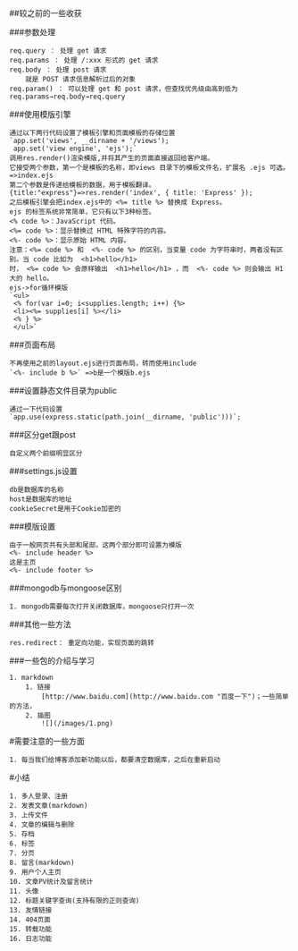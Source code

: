 ##较之前的一些收获

###参数处理

    req.query ： 处理 get 请求
    req.params ： 处理 /:xxx 形式的 get 请求
    req.body ： 处理 post 请求
        就是 POST 请求信息解析过后的对象
    req.param() ： 可以处理 get 和 post 请求，但查找优先级由高到低为req.params→req.body→req.query
    
###使用模版引擎
    
    通过以下两行代码设置了模板引擎和页面模板的存储位置
    `app.set('views', __dirname + '/views');
     app.set('view engine', 'ejs');`
    调用res.render()渲染模版,并将其产生的页面直接返回给客户端。
    它接受两个参数，第一个是模板的名称，即views 目录下的模板文件名，扩展名 .ejs 可选。=>index.ejs
    第二个参数是传递给模板的数据，用于模板翻译。{title:"express"}=>res.render('index', { title: 'Express' });
    之后模板引擎会把index.ejs中的 <%= title %> 替换成 Express。
    ejs 的标签系统非常简单，它只有以下3种标签。
    <% code %>：JavaScript 代码。
    <%= code %>：显示替换过 HTML 特殊字符的内容。
    <%- code %>：显示原始 HTML 内容。
    注意：<%= code %> 和  <%- code %> 的区别，当变量 code 为字符串时，两者没有区别。当 code 比如为  <h1>hello</h1>
    时， <%= code %> 会原样输出  <h1>hello</h1> ，而  <%- code %> 则会输出 H1 大的 hello。
    ejs->for循环模版
    `<ul>
     <% for(var i=0; i<supplies.length; i++) {%>
     <li><%= supplies[i] %></li>
     <% } %>
     </ul>`
     
###页面布局
    
    不再使用之前的layout.ejs进行页面布局，转而使用include
    `<%- include b %>` =>b是一个模版b.ejs   
    
###设置静态文件目录为public
    
    通过一下代码设置
    `app.use(express.static(path.join(__dirname, 'public')))`;
    
###区分get跟post

    自定义两个前缀明显区分
        
###settings.js设置

    db是数据库的名称
    host是数据库的地址
    cookieSecret是用于Cookie加密的

###模版设置

    由于一般网页共有头部和尾部，这两个部分即可设置为模版
    <%- include header %>
    这是主页
    <%- include footer %>
    
###mongodb与mongoose区别

    1. mongodb需要每次打开关闭数据库，mongoose只打开一次
    
###其他一些方法

    res.redirect： 重定向功能，实现页面的跳转
    
###一些包的介绍与学习

    1. markdown
        1. 链接
            [http://www.baidu.com](http://www.baidu.com "百度一下")；一些简单的方法，
        2. 插图
            ![](/images/1.png)
    
#需要注意的一些方面

    1. 每当我们给博客添加新功能以后，都要清空数据库，之后在重新启动   
    
#小结

    1. 多人登录、注册
    2. 发表文章(markdown)
    3. 上传文件
    4. 文章的编辑与删除
    5. 存档
    6. 标签
    7. 分页
    8. 留言(markdown)
    9. 用户个人主页
    10. 文章PV统计及留言统计
    11. 头像
    12. 标题关键字查询(支持有限的正则查询)
    13. 友情链接
    14. 404页面
    15. 转载功能
    16. 日志功能